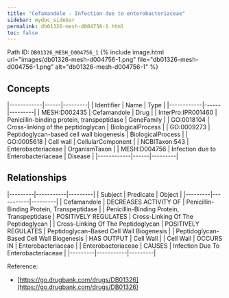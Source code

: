 ```yaml
---
title: "Cefamandole - Infection due to enterobacteriaceae"
sidebar: mydoc_sidebar
permalink: db01326-mesh-d004756-1.html
toc: false 
---
```



Path ID: `DB01326_MESH_D004756_1`
{% include image.html url="images/db01326-mesh-d004756-1.png" file="db01326-mesh-d004756-1.png" alt="db01326-mesh-d004756-1" %}

## Concepts

|------------|------|---------|
| Identifier | Name | Type    |
|------------|------|---------|
| MESH:D002435 | Cefamandole | Drug |
| InterPro:IPR001460 | Penicillin-binding protein, transpeptidase | GeneFamily |
| GO:0018104 | Cross-linking of the peptidoglycan | BiologicalProcess |
| GO:0009273 | Peptidoglycan-based cell wall biogenesis | BiologicalProcess |
| GO:0005618 | Cell wall | CellularComponent |
| NCBITaxon:543 | Enterobacteriaceae | OrganismTaxon |
| MESH:D004756 | Infection due to Enterobacteriaceae | Disease |
|------------|------|---------|

## Relationships

|---------|-----------|---------|
| Subject | Predicate | Object  |
|---------|-----------|---------|
| Cefamandole | DECREASES ACTIVITY OF | Penicillin-Binding Protein, Transpeptidase |
| Penicillin-Binding Protein, Transpeptidase | POSITIVELY REGULATES | Cross-Linking Of The Peptidoglycan |
| Cross-Linking Of The Peptidoglycan | POSITIVELY REGULATES | Peptidoglycan-Based Cell Wall Biogenesis |
| Peptidoglycan-Based Cell Wall Biogenesis | HAS OUTPUT | Cell Wall |
| Cell Wall | OCCURS IN | Enterobacteriaceae |
| Enterobacteriaceae | CAUSES | Infection Due To Enterobacteriaceae |
|---------|-----------|---------|

Reference: 
  - [https://go.drugbank.com/drugs/DB01326](https://go.drugbank.com/drugs/DB01326)
